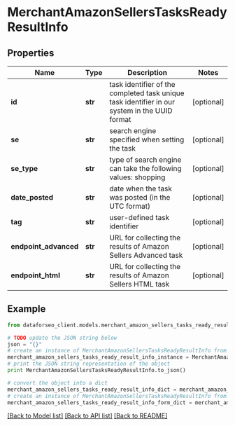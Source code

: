 # MerchantAmazonSellersTasksReadyResultInfo


## Properties

Name | Type | Description | Notes
------------ | ------------- | ------------- | -------------
**id** | **str** | task identifier of the completed task unique task identifier in our system in the UUID format | [optional] 
**se** | **str** | search engine specified when setting the task | [optional] 
**se_type** | **str** | type of search engine can take the following values: shopping | [optional] 
**date_posted** | **str** | date when the task was posted (in the UTC format) | [optional] 
**tag** | **str** | user-defined task identifier | [optional] 
**endpoint_advanced** | **str** | URL for collecting the results of Amazon Sellers Advanced task | [optional] 
**endpoint_html** | **str** | URL for collecting the results of Amazon Sellers HTML task | [optional] 

## Example

```python
from dataforseo_client.models.merchant_amazon_sellers_tasks_ready_result_info import MerchantAmazonSellersTasksReadyResultInfo

# TODO update the JSON string below
json = "{}"
# create an instance of MerchantAmazonSellersTasksReadyResultInfo from a JSON string
merchant_amazon_sellers_tasks_ready_result_info_instance = MerchantAmazonSellersTasksReadyResultInfo.from_json(json)
# print the JSON string representation of the object
print MerchantAmazonSellersTasksReadyResultInfo.to_json()

# convert the object into a dict
merchant_amazon_sellers_tasks_ready_result_info_dict = merchant_amazon_sellers_tasks_ready_result_info_instance.to_dict()
# create an instance of MerchantAmazonSellersTasksReadyResultInfo from a dict
merchant_amazon_sellers_tasks_ready_result_info_form_dict = merchant_amazon_sellers_tasks_ready_result_info.from_dict(merchant_amazon_sellers_tasks_ready_result_info_dict)
```
[[Back to Model list]](../README.md#documentation-for-models) [[Back to API list]](../README.md#documentation-for-api-endpoints) [[Back to README]](../README.md)


